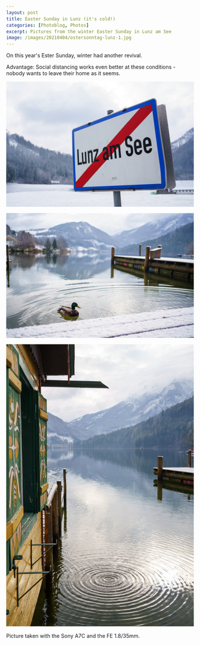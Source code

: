 ```yaml
---
layout: post
title: Easter Sunday in Lunz (it's cold!)
categories: [Photoblog, Photos]
excerpt: Pictures from the winter Easter Sunday in Lunz am See
image: /images/20210404/ostersonntag-lunz-1.jpg
---
```

On this year's Ester Sunday, winter had another revival.

Advantage: Social distancing works even better at these conditions - nobody wants to leave their home as it seems.

![Lunz am See, Easter Sunday 2021](../images/20210404/ostersonntag-lunz-1.jpg)

![Lunz am See, Easter Sunday 2021](../images/20210404/ostersonntag-lunz-2.jpg)

![Lunz am See, Easter Sunday 2021](../images/20210404/ostersonntag-lunz-3.jpg)


Picture taken with the Sony A7C and the FE 1.8/35mm.

